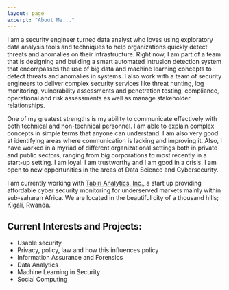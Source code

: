 ```yaml
---
layout: page
excerpt: "About Me..."
---
```


I am a security engineer turned data analyst who loves using exploratory data analysis tools and techniques to help organizations quickly detect threats and anomalies on their infrastructure. Right now, I am part of a team that is designing and building a smart automated intrusion detection system that encompasses the use of big data and machine learning concepts to detect threats and anomalies in systems. I also work with a team of security engineers to deliver complex security services like threat hunting, log monitoring, vulnerability assessments and penetration testing, compliance, operational and risk assessments as well as manage stakeholder relationships. 

One of my greatest strengths is my ability to communicate effectively with both technical and non-technical personnel. I am able to explain complex concepts in simple terms that anyone can understand. I am also very good at identifying areas where communication is lacking and improving it. Also, I have worked in a myriad of different organizational settings both in private and public sectors, ranging from big corporations to most recently in a start-up setting. I am loyal. I am trustworthy and I am good in a crisis. I am open to new opportunities in the areas of Data Science and Cybersecurity.

I am currently working with [Tabiri Analytics, Inc.](https://tabirianalytics.com/), a start up providing affordable cyber security monitoring for underserved markets mainly within sub-saharan Africa. We are located in the beautiful city of a thousand hills; Kigali, Rwanda.

## Current Interests and Projects:

- Usable security
- Privacy, policy, law and how this influences policy
- Information Assurance and Forensics
- Data Analytics
- Machine Learning in Security
- Social Computing